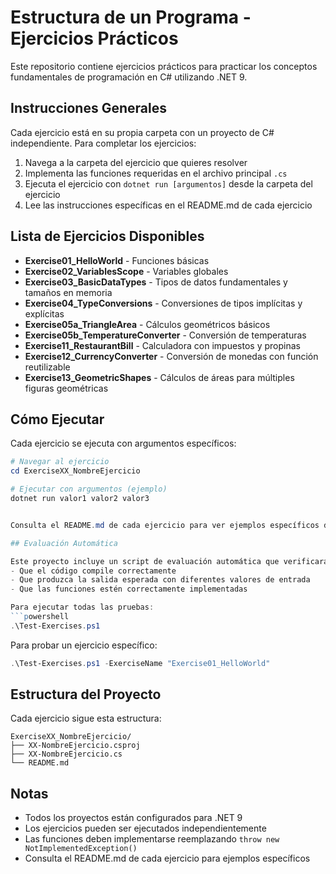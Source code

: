 # Estructura de un Programa - Ejercicios Prácticos

Este repositorio contiene ejercicios prácticos para practicar los conceptos fundamentales de programación en C# utilizando .NET 9.

## Instrucciones Generales

Cada ejercicio está en su propia carpeta con un proyecto de C# independiente. Para completar los ejercicios:

1. Navega a la carpeta del ejercicio que quieres resolver
2. Implementa las funciones requeridas en el archivo principal `.cs`
3. Ejecuta el ejercicio con `dotnet run [argumentos]` desde la carpeta del ejercicio
4. Lee las instrucciones específicas en el README.md de cada ejercicio

## Lista de Ejercicios Disponibles

- **Exercise01_HelloWorld** - Funciones básicas
- **Exercise02_VariablesScope** - Variables globales 
- **Exercise03_BasicDataTypes** - Tipos de datos fundamentales y tamaños en memoria
- **Exercise04_TypeConversions** - Conversiones de tipos implícitas y explícitas
- **Exercise05a_TriangleArea** - Cálculos geométricos básicos
- **Exercise05b_TemperatureConverter** - Conversión de temperaturas
- **Exercise11_RestaurantBill** - Calculadora con impuestos y propinas
- **Exercise12_CurrencyConverter** - Conversión de monedas con función reutilizable
- **Exercise13_GeometricShapes** - Cálculos de áreas para múltiples figuras geométricas

## Cómo Ejecutar

Cada ejercicio se ejecuta con argumentos específicos:

```powershell
# Navegar al ejercicio
cd ExerciseXX_NombreEjercicio

# Ejecutar con argumentos (ejemplo)
dotnet run valor1 valor2 valor3


Consulta el README.md de cada ejercicio para ver ejemplos específicos de ejecución.

## Evaluación Automática

Este proyecto incluye un script de evaluación automática que verificará:
- Que el código compile correctamente
- Que produzca la salida esperada con diferentes valores de entrada
- Que las funciones estén correctamente implementadas

Para ejecutar todas las pruebas:
```powershell
.\Test-Exercises.ps1
```

Para probar un ejercicio específico:
```powershell
.\Test-Exercises.ps1 -ExerciseName "Exercise01_HelloWorld"
```

## Estructura del Proyecto

Cada ejercicio sigue esta estructura:
```
ExerciseXX_NombreEjercicio/
├── XX-NombreEjercicio.csproj
├── XX-NombreEjercicio.cs
└── README.md
```

## Notas

- Todos los proyectos están configurados para .NET 9
- Los ejercicios pueden ser ejecutados independientemente
- Las funciones deben implementarse reemplazando `throw new NotImplementedException()`
- Consulta el README.md de cada ejercicio para ejemplos específicos

